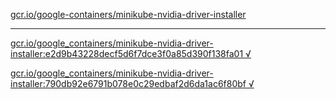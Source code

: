 [gcr.io/google-containers/minikube-nvidia-driver-installer](https://hub.docker.com/r/sqeven/minikube-nvidia-driver-installer/tags/) 

----
[gcr.io/google_containers/minikube-nvidia-driver-installer:e2d9b43228decf5d6f7dce3f0a85d390f138fa01 √](https://hub.docker.com/r/sqeven/minikube-nvidia-driver-installer/tags/)

[gcr.io/google_containers/minikube-nvidia-driver-installer:790db92e6791b078e0c29edbaf2d6da1ac6f80bf √](https://hub.docker.com/r/sqeven/minikube-nvidia-driver-installer/tags/)


